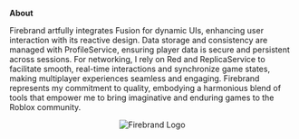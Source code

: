 
**About**

Firebrand artfully integrates Fusion for dynamic UIs, enhancing user interaction with its reactive design. Data storage and consistency are managed with ProfileService, ensuring player data is secure and persistent across sessions. For networking, I rely on Red and ReplicaService to facilitate smooth, real-time interactions and synchronize game states, making multiplayer experiences seamless and engaging. Firebrand represents my commitment to quality, embodying a harmonious blend of tools that empower me to bring imaginative and enduring games to the Roblox community.

<p align="center">
  <img src="https://i.imgur.com/voA122w.png" alt="Firebrand Logo"/>
</p>
